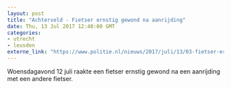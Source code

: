 ```yaml
---
layout: post
title: "Achterveld - Fietser ernstig gewond na aanrijding"
date: Thu, 13 Jul 2017 12:40:00 GMT
categories: 
- utrecht 
- leusden 
externe_link: "https://www.politie.nl/nieuws/2017/juli/13/03-fietser-ernstig-gewond-na-aanrijding.html"
---
```


Woensdagavond 12 juli raakte een fietser ernstig gewond na een aanrijding met een andere fietser.
